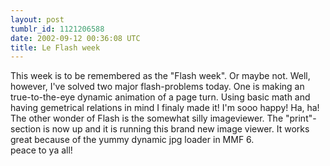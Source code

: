 ```yaml
---
layout: post
tumblr_id: 1121206588
date: 2002-09-12 00:36:08 UTC
title: Le Flash week
---
```


This week is to be remembered as the "Flash week". Or maybe not. Well, however, I've solved two major flash-problems today. One is making an true-to-the-eye dynamic animation of a page turn. Using basic math and having gemetrical relations in mind I finaly made it! I'm sooo happy! Ha, ha!
<br/>
The other wonder of Flash is the somewhat silly imageviewer. The "print"-section is now up and it is running this brand new image viewer. It works great because of the yummy dynamic jpg loader in MMF 6. 
<br/>
peace to ya all!
